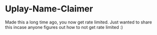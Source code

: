 # Uplay-Name-Claimer
Made this a long time ago, you now get rate limited. Just wanted to share this incase anyone figures out how to not get rate limited :)
